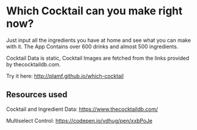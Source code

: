 # Which Cocktail can you make right now?
Just input all the ingredients you have at home and see what you can make with it.
The App Contains over 600 drinks and almost 500 ingredients. 

Cocktail Data is static, Cocktail Images are fetched from the links provided by thecocktaildb.com. 

Try it here: http://plamf.github.io/which-cocktail

## Resources used
Cocktail and Ingredient Data: https://www.thecocktaildb.com/

Multiselect Control: https://codepen.io/vdhug/pen/xxbPoJe
